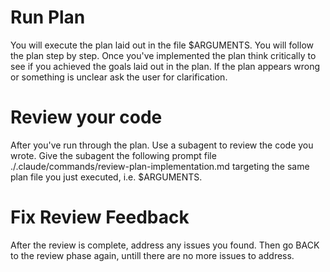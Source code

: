 # Run Plan

You will execute the plan laid out in the file $ARGUMENTS. You will follow the plan
step by step. Once you've implemented the plan think critically to see if you achieved the goals laid out in the plan. If the plan appears wrong or something 
is unclear ask the user for clarification.

# Review your code 

After you've run through the plan. Use a subagent to review the code you wrote. Give the subagent the following prompt file ./.claude/commands/review-plan-implementation.md targeting the same plan file you just executed, i.e. $ARGUMENTS.

# Fix Review Feedback

After the review is complete, address any issues you found. Then go BACK to the review phase again, untill there are no more issues to address.